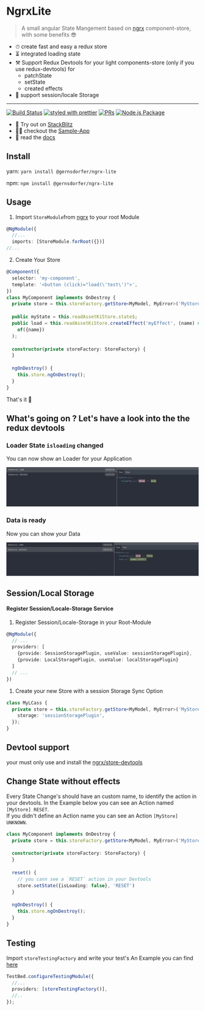 # NgrxLite

> A small angular State Mangement based on [ngrx](https://github.com/ngrx/platform) component-store, with some benefits 😎

- ⏱ create fast and easy a redux store
- ⏳ integrated loading state
- ⚒️ Support Redux Devtools for your light components-store (only if you use redux-devtools) for
  - patchState
  - setState
  - created effects
- 💽 support session/locale Storage

<hr />

[![Build Status](https://github.com/gernsdorfer/ngrx-lite/actions/workflows/ci.yml/badge.svg)]()
[![styled with prettier](https://img.shields.io/badge/styled_with-prettier-ff69b4.svg?style=flat-square)](https://github.com/prettier/prettier)
[![PRs](https://img.shields.io/badge/PRs-welcome-brightgreen.svg?style=flat-square)]()
[![Node.js Package](https://github.com/gernsdorfer/ngrx-lite/actions/workflows/npm-publish.yml/badge.svg?branch=master)](https://github.com/gernsdorfer/ngrx-lite/actions/workflows/npm-publish.yml)

- 🚀 Try out on [StackBlitz](https://stackblitz.com/github/gernsdorfer/ngrx-lite/tree/master/apps/stackblitz-app)
- 👩‍💻 checkout the [Sample-App](https://github.com/gernsdorfer/ngrx-lite/blob/master/apps/sample-app/)
- 📖 read the [docs](http://gernsdorfer.github.io/ngrx-lite/)

## Install

yarn: `yarn install @gernsdorfer/ngrx-lite`

npm: `npm install @gernsdorfer/ngrx-lite`

## Usage

1. Import `StoreModule`from [ngrx](https://github.com/ngrx/platform) to your root Module

```ts
@NgModule({
  //...
  imports: [StoreModule.forRoot({})]
//...
```

2. Create Your Store

```ts
@Component({
  selector: 'my-component',
  template: '<button (click)="load(\'test\')">',
})
class MyComponent implements OnDestroy {
  private store = this.storeFactory.getStore<MyModel, MyError>('MyStore');

  public myState = this.readAssetKiStore.state$;
  public load = this.readAssetKiStore.createEffect('myEffect', (name) =>
    of({name})
  );

  constructor(private storeFactory: StoreFactory) {
  }

  ngOnDestroy() {
    this.store.ngOnDestroy();
  }
}
```

That's it 🥳

## What's going on ? Let's have a look into the the redux devtools

### Loader State `isloading` changed

You can now show an Loader for your Application

![State-Loading](screens/store-start.png)

### Data is ready

Now you can  show your Data

![State-Done](screens/store-success.png)

## Session/Local Storage

#### Register Session/Locale-Storage Service

1. Register Session/Locale-Storage in your Root-Module

```ts
@NgModule({
  // ...
  providers: [
    {provide: SessionStoragePlugin, useValue: sessionStoragePlugin},
    {provide: LocalStoragePlugin, useValue: localStoragePlugin}
  ]
  // ...
})
```

1. Create your new Store with a session Storage Sync Option

```ts
class MyLCass {
  private store = this.storeFactory.getStore<MyModel, MyError>('MyStore', {
    storage: 'sessionStoragePlugin',
  });
}
```

## Devtool support

your must only use and install the [ngrx/store-devtools](https://ngrx.io/guide/store-devtools)

## Change State without effects

Every State Change's should have an custom name, to identify the action in your devtools. In the Example below you can
see an Action named `[MyStore] RESET`.   
If you didn't define an Action name you can see an Action `[MyStore] UNKNOWN`.

```ts
class MyComponent implements OnDestroy {
  private store = this.storeFactory.getStore<MyModel, MyError>('MyStore');

  constructor(private storeFactory: StoreFactory) {
  }

  reset() {
    // you cann see a `RESET` action in your Devtools
    store.setState({isLoading: false}, 'RESET')
  }

  ngOnDestroy() {
    this.store.ngOnDestroy();
  }
}
```

## Testing

Import `storeTestingFactory` and write your test's An Example you can
find [here](https://github.com/gernsdorfer/ngrx-lite/blob/master/apps/sample-app/src/app/app.component.spec.ts)

```ts
TestBed.configureTestingModule({
  //...
  providers: [storeTestingFactory()],
  //..
});
```
